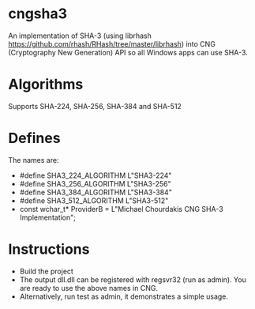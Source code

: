# cngsha3

An implementation of SHA-3 (using librhash https://github.com/rhash/RHash/tree/master/librhash) into CNG (Cryptography New Generation) API so all Windows apps can use SHA-3.

# Algorithms
Supports SHA-224, SHA-256, SHA-384 and SHA-512

# Defines
The names are:

* #define SHA3_224_ALGORITHM  L"SHA3-224"
* #define SHA3_256_ALGORITHM  L"SHA3-256"
* #define SHA3_384_ALGORITHM  L"SHA3-384"
* #define SHA3_512_ALGORITHM  L"SHA3-512"
* const wchar_t* ProviderB = L"Michael Chourdakis CNG SHA-3 Implementation";

# Instructions
* Build the project
* The output dll.dll can be registered with regsvr32 (run as admin). You are ready to use the above names in CNG.
* Alternatively, run test as admin, it demonstrates a simple usage.


